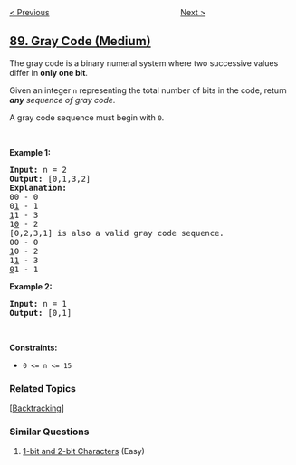 <!--|This file generated by command(leetcode description); DO NOT EDIT.    |-->
<!--+----------------------------------------------------------------------+-->
<!--|@author    openset <openset.wang@gmail.com>                           |-->
<!--|@link      https://github.com/openset                                 |-->
<!--|@home      https://github.com/openset/leetcode                        |-->
<!--+----------------------------------------------------------------------+-->

[< Previous](../merge-sorted-array "Merge Sorted Array")
　　　　　　　　　　　　　　　　
[Next >](../subsets-ii "Subsets II")

## [89. Gray Code (Medium)](https://leetcode.com/problems/gray-code "格雷编码")

<p>The gray code is a binary numeral system where two successive values differ in <strong>only one bit</strong>.</p>

<p>Given an integer <code>n</code> representing the total number of bits in the code, return <em><strong>any</strong> sequence of gray code</em>.</p>

<p>A gray code sequence must begin with <code>0</code>.</p>

<p>&nbsp;</p>
<p><strong>Example 1:</strong></p>

<pre>
<strong>Input:</strong> n = 2
<strong>Output:</strong> [0,1,3,2]
<strong>Explanation:</strong>
00 - 0
0<u>1</u> - 1
<u>1</u>1 - 3
1<u>0</u> - 2
[0,2,3,1] is also a valid gray code sequence.
00 - 0
<u>1</u>0 - 2
1<u>1</u> - 3
<u>0</u>1 - 1
</pre>

<p><strong>Example 2:</strong></p>

<pre>
<strong>Input:</strong> n = 1
<strong>Output:</strong> [0,1]
</pre>

<p>&nbsp;</p>
<p><strong>Constraints:</strong></p>

<ul>
	<li><code>0 &lt;= n &lt;= 15</code></li>
</ul>

### Related Topics
  [[Backtracking](../../tag/backtracking/README.md)]

### Similar Questions
  1. [1-bit and 2-bit Characters](../1-bit-and-2-bit-characters) (Easy)
